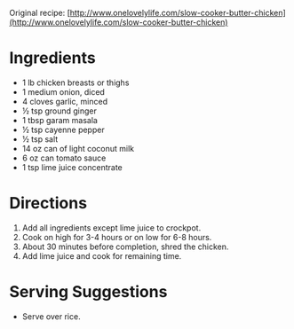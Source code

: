 Original recipe: [http://www.onelovelylife.com/slow-cooker-butter-chicken](http://www.onelovelylife.com/slow-cooker-butter-chicken)

# Ingredients

- 1 lb chicken breasts or thighs
- 1 medium onion, diced
- 4 cloves garlic, minced
- ½ tsp ground ginger
- 1 tbsp garam masala
- ½ tsp cayenne pepper
- ½ tsp salt
- 14 oz can of light coconut milk
- 6 oz can tomato sauce
- 1 tsp lime juice concentrate

# Directions

1. Add all ingredients except lime juice to crockpot.
1. Cook on high for 3-4 hours or on low for 6-8 hours.
1. About 30 minutes before completion, shred the chicken.
1. Add lime juice and cook for remaining time.

# Serving Suggestions

- Serve over rice.
